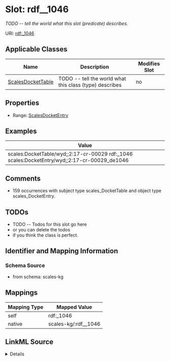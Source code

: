 

# Slot: rdf__1046


_TODO -- tell the world what this slot (predicate) describes._





URI: [rdf:_1046](http://www.w3.org/1999/02/22-rdf-syntax-ns#_1046)



<!-- no inheritance hierarchy -->





## Applicable Classes

| Name | Description | Modifies Slot |
| --- | --- | --- |
| [ScalesDocketTable](../classes/ScalesDocketTable.md) | TODO -- tell the world what this class (type) describes |  no  |







## Properties

* Range: [ScalesDocketEntry](../classes/ScalesDocketEntry.md)






## Examples

| Value |
| --- |
| scales:DocketTable/wyd;;2:17-cr-00029 rdf:_1046 scales:DocketEntry/wyd;;2:17-cr-00029_de1046 |

## Comments

* 159 occurrences with subject type scales_DocketTable and object type scales_DocketEntry.

## TODOs

* TODO -- Todos for this slot go here
* or you can delete the todos
* if you think the class is perfect.

## Identifier and Mapping Information







### Schema Source


* from schema: scales-kg




## Mappings

| Mapping Type | Mapped Value |
| ---  | ---  |
| self | rdf:_1046 |
| native | scales-kg/:rdf__1046 |




## LinkML Source

<details>
```yaml
name: rdf__1046
description: TODO -- tell the world what this slot (predicate) describes.
todos:
- TODO -- Todos for this slot go here
- or you can delete the todos
- if you think the class is perfect.
comments:
- 159 occurrences with subject type scales_DocketTable and object type scales_DocketEntry.
examples:
- value: scales:DocketTable/wyd;;2:17-cr-00029 rdf:_1046 scales:DocketEntry/wyd;;2:17-cr-00029_de1046
from_schema: scales-kg
rank: 1000
slot_uri: rdf:_1046
alias: rdf__1046
domain_of:
- scales_DocketTable
range: scales_DocketEntry

```
</details>